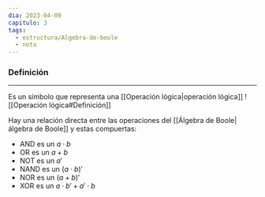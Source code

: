 ```yaml
---
dia: 2023-04-09
capitulo: 3
tags:
  - estructura/Algebra-de-boole
  - nota
---
```

### Definición
---
Es un símbolo que representa una [[Operación lógica|operación lógica]] ![[Operación lógica#Definición]]

Hay una relación directa entre las operaciones del [[Álgebra de Boole|álgebra de Boole]] y estas compuertas:
* AND es un $a \cdot b$
* OR es un $a + b$
* NOT es un $a'$
* NAND es un $(a \cdot b)'$
* NOR es un $(a + b)'$
* XOR es un $a \cdot b' + a' \cdot b$
